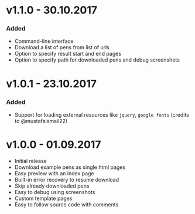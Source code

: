 # v1.1.0 - 30.10.2017

### Added

* Command-line interface
* Download a list of pens from list of urls
* Option to specify result start and end pages
* Option to specify path for downloaded pens and debug screenshots

# v1.0.1 - 23.10.2017

### Added

* Support for loading external resources like `jquery`, `google fonts` (credits to @mustafaismail22) 

# v1.0.0 - 01.09.2017

* Initial release
* Download example pens as single html pages
* Easy preview with an index page
* Built-in error recovery to resume download
* Skip already downloaded pens
* Easy to debug using screenshots
* Custom template pages
* Easy to follow source code with comments
